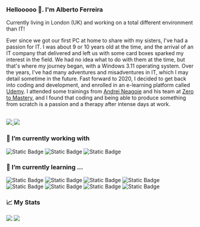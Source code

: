 ### Hellooooo 👋. I'm Alberto Ferreira

<!--- Description --->
Currently living in London (UK) and working on a total different environment than IT!

Ever since we got our first PC at home to share with my sisters, I've had a passion for IT. I was about 9 or 10 years old at the time, and the arrival of an IT company that delivered and left us with some card boxes sparked my interest in the field. We had no idea what to do with them at the time, but that's where my journey began, with a Windows 3.11 operating system. Over the years, I've had many adventures and misadventures in IT, which I may detail sometime in the future. Fast forward to 2020, I decided to get back into coding and development, and enrolled in an e-learning platform called [Udemy](https://www.udemy.com/). I attended some trainings from [Andrei Neagoie](https://github.com/aneagoie) and his team at [Zero to Mastery](https://github.com/zero-to-mastery), and I found that coding and being able to produce something from scratch is a passion and a therapy after intense days at work.

</br>
<div>
<!--- Social Media Profiles and email --->
<a href="https://www.linkedin.com/in/alberto-ferreira-34771a168/">
  <img src="https://github.com/albertomtferreira/albertomtferreira/assets/60177437/bfb4811a-b09a-4c4a-b116-690790330d2c"/>
</a>
<a href="mailto:albertomtferreira@gmail.com">
  <img src="https://github.com/albertomtferreira/albertomtferreira/assets/60177437/ee28e8f9-3492-4c10-8a71-fbc8b280658f"/>
</a>
</div>

### 🔭 I’m currently working with
<p>
<img alt="Static Badge" src="https://img.shields.io/badge/OS-Windows-blue?style=plastic&logo=Windows&logoColor=white"/>
<img alt="Static Badge" src="https://img.shields.io/badge/Tools-Git-blue?style=plastic&logo=Github&logoColor=white">
<img alt="Static Badge" src="https://img.shields.io/badge/Editor-Visual%20Studio-blue?style=plastic&logo=visual%20studio&logoColor=white">
</p>

### 🌱 I’m currently learning ...
<p>
  <img alt="Static Badge" src="https://img.shields.io/badge/Code-Java-blue?style=plastic&logo=Javascript&logoColor=white">
  <img alt="Static Badge" src="https://img.shields.io/badge/Code-NodeJS-blue?style=plastic&logo=NodeJS&logoColor=white">
  <img alt="Static Badge" src="https://img.shields.io/badge/Code-HTML-blue?style=plastic&logo=HTML&logoColor=white">
  <img alt="Static Badge" src="https://img.shields.io/badge/Code-React-blue?style=plastic&logo=React&logoColor=white">
  <img alt="Static Badge" src="https://img.shields.io/badge/Code-Firebase-blue?style=plastic&logo=Firebase&logoColor=white">
  <img alt="Static Badge" src="https://img.shields.io/badge/Code-Stripe-blue?style=plastic&logo=Stripe&logoColor=white">
  <img alt="Static Badge" src="https://img.shields.io/badge/Code-Typescript-blue?style=plastic&logo=Typescript&logoColor=white">
  <img alt="Static Badge" src="https://img.shields.io/badge/Code-GraphQL-blue?style=plastic&logo=GraphQL&logoColor=white">
</p>

### 📈 My Stats

<div>
<img align="center" src="https://my-stats-nu-blond.vercel.app/api?username=albertomtferreira&count_private=true&theme=ambient_gradient&show_icons=true&hide_border=true" />
  <img align="center" src="https://my-stats-nu-blond.vercel.app/api/top-langs/?username=albertomtferreira&theme=ambient_gradient&show_icons=true&layout=compact&hide_border=true&exclude_repo=github-readme-stats,anuraghazra.github.io,feup-csr&hide=html,tex" />
</div>




<!---
**albertomtferreira/albertomtferreira** is a ✨ _special_ ✨ repository because its `README.md` (this file) appears on your GitHub profile.

Here are some ideas to get you started:

- 🔭 I’m currently working on ...
- 🌱 I’m currently learning ...
- 👯 I’m looking to collaborate on ...
- 🤔 I’m looking for help with ...
- 💬 Ask me about ...
- 📫 How to reach me: ...
- 😄 Pronouns: ...
- ⚡ Fun fact: ...

Stats- https://github.com/anuraghazra/github-readme-stats
https://github.com/anuraghazra/github-readme-stats/blob/master/themes/README.md
Make your badges here- https://shields.io/badges

<img align="center" src="https://github-readme-stats.vercel.app/api?username=albertomtferreira&show=reviews,discussions_started,discussions_answered,prs_merged,prs_merged_percentage" />
<img align="center" src="https://github-readme-stats.vercel.app/api?username=albertomtferreira" />
<img align="center" src="https://github-readme-stats.vercel.app/api?username=albertomtferreira&hide=contribs,prs" />
<div>
  <img align="center" src="https://github-readme-stats.vercel.app/api/wakatime?username=albertomtferreira" />
</div>
--->
